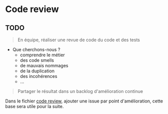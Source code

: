 # Code review

## TODO

> En équipe, réaliser une revue de code du code et des tests

- Que cherchons-nous ?
  - comprendre le métier
  - des code smells
  - de mauvais nommages
  - de la duplication
  - des incohérences
  - ...
  
> Partager le résultat dans un backlog d'amélioration continue

Dans le fichier [code review](../solution/01-code-review.md), ajouter une issue par point d'amélioration, cette base sera utile pour la suite.
